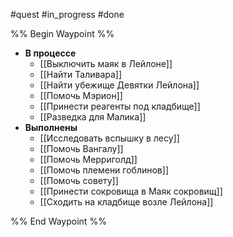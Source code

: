 #quest #in_progress #done

%% Begin Waypoint %%
- **В процессе**
	- [[Выключить маяк в Лейлоне]]
	- [[Найти Таливара]]
	- [[Найти убежище Девятки Лейлона]]
	- [[Помочь Мэрион]]
	- [[Принести реагенты под кладбище]]
	- [[Разведка для Малика]]
- **Выполнены**
	- [[Исследовать вспышку в лесу]]
	- [[Помочь Вангалу]]
	- [[Помочь Мерриголд]]
	- [[Помочь племени гоблинов]]
	- [[Помочь совету]]
	- [[Принести сокровища в Маяк сокровищ]]
	- [[Сходить на кладбище возле Лейлона]]

%% End Waypoint %%
